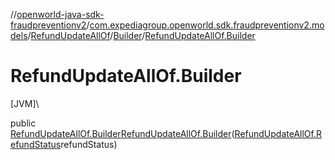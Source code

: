 //[openworld-java-sdk-fraudpreventionv2](../../../../index.md)/[com.expediagroup.openworld.sdk.fraudpreventionv2.models](../../index.md)/[RefundUpdateAllOf](../index.md)/[Builder](index.md)/[RefundUpdateAllOf.Builder](-refund-update-all-of.-builder.md)

# RefundUpdateAllOf.Builder

[JVM]\

public [RefundUpdateAllOf.Builder](index.md)[RefundUpdateAllOf.Builder](-refund-update-all-of.-builder.md)([RefundUpdateAllOf.RefundStatus](../-refund-status/index.md)refundStatus)
